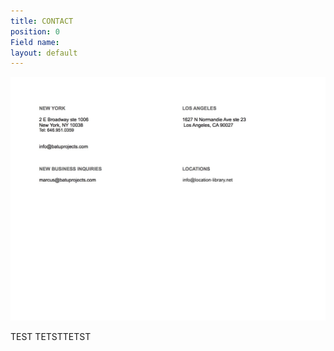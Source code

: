 ```yaml
---
title: CONTACT
position: 0
Field name: 
layout: default
---
```


![contact.batu .jpg](/uploads/contact.batu%20.jpg)

TEST TETSTTETST
